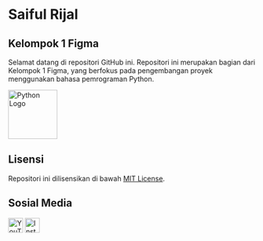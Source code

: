 # Saiful Rijal

## Kelompok 1 Figma

Selamat datang di repositori GitHub ini. Repositori ini merupakan bagian dari Kelompok 1 Figma, yang berfokus pada pengembangan proyek menggunakan bahasa pemrograman Python.

<img src="https://upload.wikimedia.org/wikipedia/commons/c/c3/Python-logo-notext.svg" alt="Python Logo" width="100" />

## Lisensi

Repositori ini dilisensikan di bawah [MIT License](LICENSE).

## Sosial Media

[<img src="https://upload.wikimedia.org/wikipedia/commons/4/42/YouTube_icon_%282013-2017%29.png" alt="YouTube" width="30"/>](https://www.youtube.com)
[<img src="https://upload.wikimedia.org/wikipedia/commons/a/a5/Instagram_icon.png" alt="Instagram" width="30"/>](https://www.instagram.com)
